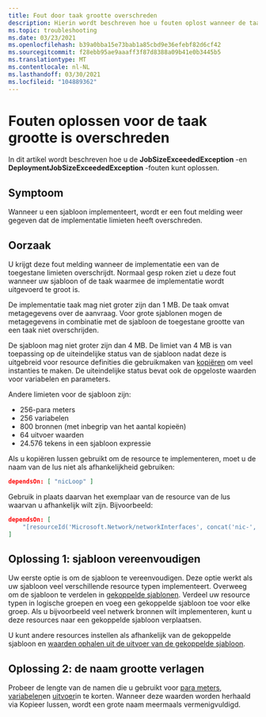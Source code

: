 ```yaml
---
title: Fout door taak grootte overschreden
description: Hierin wordt beschreven hoe u fouten oplost wanneer de taak grootte of sjabloon te groot is.
ms.topic: troubleshooting
ms.date: 03/23/2021
ms.openlocfilehash: b39a0bba15e73bab1a85cbd9e36efebf82d6cf42
ms.sourcegitcommit: f28ebb95ae9aaaff3f87d8388a09b41e0b3445b5
ms.translationtype: MT
ms.contentlocale: nl-NL
ms.lasthandoff: 03/30/2021
ms.locfileid: "104889362"
---
```

# <a name="resolve-errors-for-job-size-exceeded"></a>Fouten oplossen voor de taak grootte is overschreden

In dit artikel wordt beschreven hoe u de **JobSizeExceededException** -en **DeploymentJobSizeExceededException** -fouten kunt oplossen.

## <a name="symptom"></a>Symptoom

Wanneer u een sjabloon implementeert, wordt er een fout melding weer gegeven dat de implementatie limieten heeft overschreden.

## <a name="cause"></a>Oorzaak

U krijgt deze fout melding wanneer de implementatie een van de toegestane limieten overschrijdt. Normaal gesp roken ziet u deze fout wanneer uw sjabloon of de taak waarmee de implementatie wordt uitgevoerd te groot is.

De implementatie taak mag niet groter zijn dan 1 MB. De taak omvat metagegevens over de aanvraag. Voor grote sjablonen mogen de metagegevens in combinatie met de sjabloon de toegestane grootte van een taak niet overschrijden.

De sjabloon mag niet groter zijn dan 4 MB. De limiet van 4 MB is van toepassing op de uiteindelijke status van de sjabloon nadat deze is uitgebreid voor resource definities die gebruikmaken van [kopiëren](copy-resources.md) om veel instanties te maken. De uiteindelijke status bevat ook de opgeloste waarden voor variabelen en parameters.

Andere limieten voor de sjabloon zijn:

* 256-para meters
* 256 variabelen
* 800 bronnen (met inbegrip van het aantal kopieën)
* 64 uitvoer waarden
* 24.576 tekens in een sjabloon expressie

Als u kopiëren lussen gebruikt om de resource te implementeren, moet u de naam van de lus niet als afhankelijkheid gebruiken:

```json
dependsOn: [ "nicLoop" ]
```

Gebruik in plaats daarvan het exemplaar van de resource van de lus waarvan u afhankelijk wilt zijn. Bijvoorbeeld:

```json
dependsOn: [
    "[resourceId('Microsoft.Network/networkInterfaces', concat('nic-', copyIndex()))]"
]
```

## <a name="solution-1---simplify-template"></a>Oplossing 1: sjabloon vereenvoudigen

Uw eerste optie is om de sjabloon te vereenvoudigen. Deze optie werkt als uw sjabloon veel verschillende resource typen implementeert. Overweeg om de sjabloon te verdelen in [gekoppelde sjablonen](linked-templates.md). Verdeel uw resource typen in logische groepen en voeg een gekoppelde sjabloon toe voor elke groep. Als u bijvoorbeeld veel netwerk bronnen wilt implementeren, kunt u deze resources naar een gekoppelde sjabloon verplaatsen.

U kunt andere resources instellen als afhankelijk van de gekoppelde sjabloon en [waarden ophalen uit de uitvoer van de gekoppelde sjabloon](linked-templates.md#get-values-from-linked-template).

## <a name="solution-2---reduce-name-size"></a>Oplossing 2: de naam grootte verlagen

Probeer de lengte van de namen die u gebruikt voor [para meters](template-parameters.md), [variabelen](template-variables.md)en [uitvoer](template-outputs.md)in te korten. Wanneer deze waarden worden herhaald via Kopieer lussen, wordt een grote naam meermaals vermenigvuldigd.